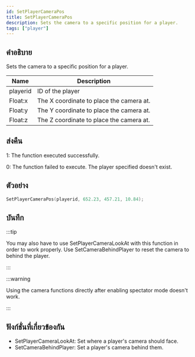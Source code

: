 ```yaml
---
id: SetPlayerCameraPos
title: SetPlayerCameraPos
description: Sets the camera to a specific position for a player.
tags: ["player"]
---
```


## คำอธิบาย

Sets the camera to a specific position for a player.

| Name     | Description                              |
| -------- | ---------------------------------------- |
| playerid | ID of the player                         |
| Float:x  | The X coordinate to place the camera at. |
| Float:y  | The Y coordinate to place the camera at. |
| Float:z  | The Z coordinate to place the camera at. |

## ส่งคืน

1: The function executed successfully.

0: The function failed to execute. The player specified doesn't exist.

## ตัวอย่าง

```c
SetPlayerCameraPos(playerid, 652.23, 457.21, 10.84);
```

## บันทึก

:::tip

You may also have to use SetPlayerCameraLookAt with this function in order to work properly. Use SetCameraBehindPlayer to reset the camera to behind the player.

:::

:::warning

Using the camera functions directly after enabling spectator mode doesn't work.

:::

## ฟังก์ชั่นที่เกี่ยวข้องกัน

- SetPlayerCameraLookAt: Set where a player's camera should face.
- SetCameraBehindPlayer: Set a player's camera behind them.
